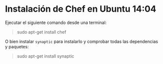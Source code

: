 # Instalación de Chef en Ubuntu 14:04

Ejecutar el siguiente comando desde una terminal:

> sudo apt-get install chef

O bien instalar `synaptic` para instalarlo y comprobar todas las dependencias y paquetes:

> sudo apt-get install synaptic



